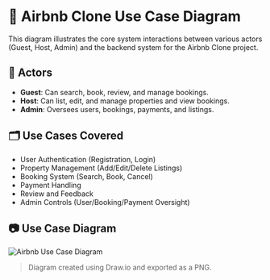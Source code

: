 # 🧩 Airbnb Clone Use Case Diagram

This diagram illustrates the core system interactions between various actors (Guest, Host, Admin) and the backend system for the Airbnb Clone project.

## 👤 Actors
- **Guest**: Can search, book, review, and manage bookings.
- **Host**: Can list, edit, and manage properties and view bookings.
- **Admin**: Oversees users, bookings, payments, and listings.

## 🗂️ Use Cases Covered
- User Authentication (Registration, Login)
- Property Management (Add/Edit/Delete Listings)
- Booking System (Search, Book, Cancel)
- Payment Handling
- Review and Feedback
- Admin Controls (User/Booking/Payment Oversight)

## 📷 Use Case Diagram

![Airbnb Use Case Diagram](./airbnb-use-case.png)

> Diagram created using Draw.io and exported as a PNG.


